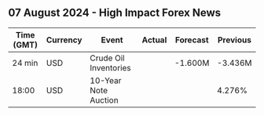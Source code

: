 ## 07 August 2024 - High Impact Forex News

| Time (GMT) | Currency | Event | Actual | Forecast | Previous |
|------|----------|-------|--------|----------|----------|
| 24 min | USD | Crude Oil Inventories |  | -1.600M | -3.436M |
| 18:00 | USD | 10-Year Note Auction |  |  | 4.276% |
